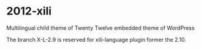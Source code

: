 2012-xili
=========

Multilingual child theme of Twenty Twelve embedded theme of WordPress


The branch X-L-2.9 is reserved for xili-language plugin former the 2.10.
